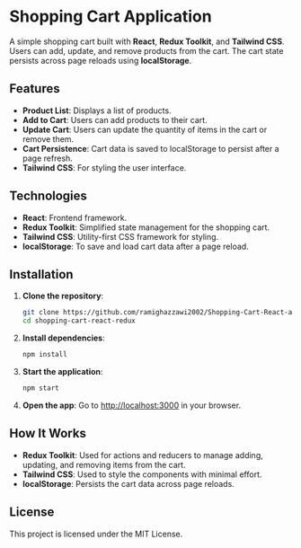 # Shopping Cart Application

A simple shopping cart built with **React**, **Redux Toolkit**, and **Tailwind CSS**. Users can add, update, and remove products from the cart. The cart state persists across page reloads using **localStorage**.

## Features

- **Product List**: Displays a list of products.
- **Add to Cart**: Users can add products to their cart.
- **Update Cart**: Users can update the quantity of items in the cart or remove them.
- **Cart Persistence**: Cart data is saved to localStorage to persist after a page refresh.
- **Tailwind CSS**: For styling the user interface.

## Technologies

- **React**: Frontend framework.
- **Redux Toolkit**: Simplified state management for the shopping cart.
- **Tailwind CSS**: Utility-first CSS framework for styling.
- **localStorage**: To save and load cart data after a page reload.

## Installation

1. **Clone the repository**:

   ```bash
   git clone https://github.com/ramighazzawi2002/Shopping-Cart-React-and-Redux.git
   cd shopping-cart-react-redux
   ```

2. **Install dependencies**:

   ```bash
   npm install
   ```

3. **Start the application**:

   ```bash
   npm start
   ```

4. **Open the app**: Go to [http://localhost:3000](http://localhost:5173) in your browser.

## How It Works

- **Redux Toolkit**: Used for actions and reducers to manage adding, updating, and removing items from the cart.
- **Tailwind CSS**: Used to style the components with minimal effort.
- **localStorage**: Persists the cart data across page reloads.

## License

This project is licensed under the MIT License.
